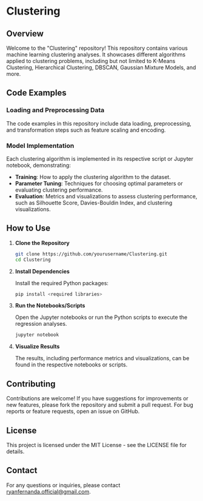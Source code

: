 # Clustering

## Overview

Welcome to the "Clustering" repository! This repository contains various machine learning clustering analyses. It showcases different algorithms applied to clustering problems, including but not limited to K-Means Clustering, Hierarchical Clustering, DBSCAN, Gaussian Mixture Models, and more.

## Code Examples

### Loading and Preprocessing Data

The code examples in this repository include data loading, preprocessing, and transformation steps such as feature scaling and encoding.

### Model Implementation

Each clustering algorithm is implemented in its respective script or Jupyter notebook, demonstrating:

- **Training**: How to apply the clustering algorithm to the dataset.
- **Parameter Tuning**: Techniques for choosing optimal parameters or evaluating clustering performance.
- **Evaluation**: Metrics and visualizations to assess clustering performance, such as Silhouette Score, Davies-Bouldin Index, and clustering visualizations.

## How to Use

1. **Clone the Repository**

   ```bash
   git clone https://github.com/yourusername/Clustering.git
   cd Clustering
   
2. **Install Dependencies**

    Install the required Python packages:

    ```bash
    pip install <required libraries>

3. **Run the Notebooks/Scripts**

    Open the Jupyter notebooks or run the Python scripts to execute the regression analyses.

    ```bash
    jupyter notebook

4. **Visualize Results**

    The results, including performance metrics and visualizations, can be found in the respective notebooks or scripts.

## Contributing

Contributions are welcome! If you have suggestions for improvements or new features, please fork the repository and submit a pull request. For bug reports or feature requests, open an issue on GitHub.

## License

This project is licensed under the MIT License - see the LICENSE file for details.

## Contact

For any questions or inquiries, please contact ryanfernanda.official@gmail.com.
